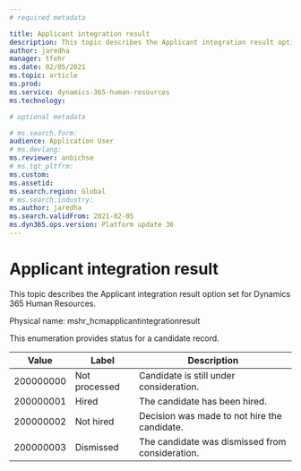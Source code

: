 ```yaml
---
# required metadata

title: Applicant integration result
description: This topic describes the Applicant integration result option set for Dynamics 365 Human Resources.
author: jaredha
manager: tfehr
ms.date: 02/05/2021
ms.topic: article
ms.prod: 
ms.service: dynamics-365-human-resources
ms.technology: 

# optional metadata

# ms.search.form: 
audience: Application User
# ms.devlang: 
ms.reviewer: anbichse
# ms.tgt_pltfrm: 
ms.custom: 
ms.assetid: 
ms.search.region: Global
# ms.search.industry: 
ms.author: jaredha
ms.search.validFrom: 2021-02-05
ms.dyn365.ops.version: Platform update 36
---
```


# Applicant integration result

This topic describes the Applicant integration result option set for Dynamics 365 Human Resources.

Physical name: mshr_hcmapplicantintegrationresult

This enumeration provides status for a candidate record.

| Value | Label | Description |
| --- | --- | --- |
| 200000000 | Not processed | Candidate is still under consideration. |
| 200000001 | Hired | The candidate has been hired. |
| 200000002 | Not hired | Decision was made to not hire the candidate. |
| 200000003 | Dismissed | The candidate was dismissed from consideration. |

